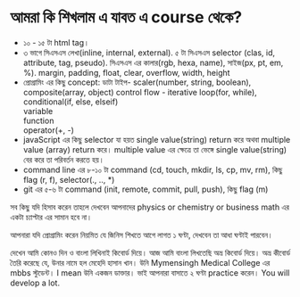 # আমরা কি শিখলাম এ যাবত এ course থেকে? 
* ১০ - ১৫ টা html tag। 
* ৩ ভাগে সিএসএস লেখা(inline, internal, external). ৫ টা সিএসএস selector (clas, id, attribute, tag, pseudo). সিএসএস এর কালার(rgb, hexa, name), সাইজ(px, pt, em, %). margin, padding, float, clear, overflow, width, height
* প্রোগ্রামিং এর কিছু concept: 
 ডাটা টাইপ- scaler(number, string, boolean), composite(array, object)
 control flow - iterative loop(for, while), conditional(if, else, elseif)  
 variable    
 function     
 operator(+, -)     
* javaScript এর কিছু selector যা হয়ত single value(string) return করে অথবা multiple value (array) return করে। multiple value এর ক্ষেত্রে তা ভেঙ্গে single value(string) বের করে তা পরিবর্তন করতে হয়।
* command line এর ৮-১০ টা command (cd, touch, mkdir, ls, cp, mv, rm), কিছু flag (r, f), selector(., .., *)
* git এর ৫-৬ টা command (init, remote, commit, pull, push), কিছু flag (m)

সব কিছু যদি হিসাব করেন তাহলে দেখবেন আপনাদের physics or chemistry or business math এর একটা চ্যাপ্টার এর সামান হবে না। 

আপনারা যদি প্রোগ্রামিং করেন নিয়মিত যে জিনিস শিখতে আগে লাগত ১ ঘণ্টা, দেখবেন তা আধা ঘণ্টাই পারবেন।

দেখেন আমি কোনও দিন ও বাংলা লিখিনাই কিবোর্ড দিয়ে। আজ আমি বাংলা লিখতেছি অভ্র কিবোর্ড দিয়ে। অভ্র কীবোর্ড তৈরি করেছে যে, উনার নামে হল মেহেদি হাসান খান। উনি Mymensingh Medical College এর mbbs স্টুডেন্ট। I mean উনি একজন ডাক্তার। ভাই আপনারা বাসাতে ২ ঘণ্টা practice করেন। You will develop a lot.




